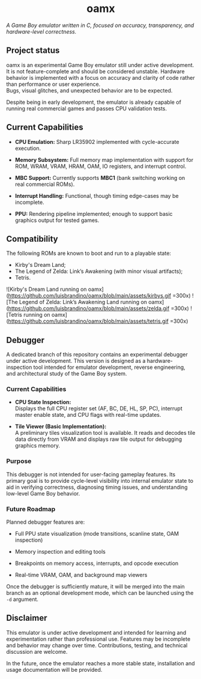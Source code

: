 # <center>oamx</center>
_A Game Boy emulator written in C, focused on accuracy, transparency, and hardware-level correctness._

## Project status

oamx is an experimental Game Boy emulator still under active development. It is not feature-complete and should be considered unstable. Hardware behavior is implemented with a focus on accuracy and clarity of code rather than performance or user experience.  
Bugs, visual glitches, and unexpected behavior are to be expected.

Despite being in early development, the emulator is already capable of running real commercial games and passes CPU validation tests.

## **Current Capabilities**

-   **CPU Emulation:** Sharp LR35902 implemented with cycle-accurate execution.

-   **Memory Subsystem:** Full memory map implementation with support for ROM, WRAM, VRAM, HRAM, OAM, IO registers, and interrupt control.
-   **MBC Support:** Currently supports **MBC1** (bank switching working on real commercial ROMs).
    
-   **Interrupt Handling:** Functional, though timing edge-cases may be incomplete.
    
-   **PPU:** Rendering pipeline implemented; enough to support basic graphics output for tested games.

## **Compatibility**
The following ROMs are known to boot and run to a playable state:

- Kirby's Dream Land;
- The Legend of Zelda: Link’s Awakening (with minor visual artifacts);
- Tetris.

![Kirby's Dream Land running on oamx](https://github.com/luisbrandino/oamx/blob/main/assets/kirbys.gif =300x) ![The Legend of Zelda: Link’s Awakening Land running on oamx](https://github.com/luisbrandino/oamx/blob/main/assets/zelda.gif =300x) ![Tetris running on oamx](https://github.com/luisbrandino/oamx/blob/main/assets/tetris.gif =300x)

## **Debugger**

A dedicated branch of this repository contains an experimental debugger under active development. This version is designed as a hardware-inspection tool intended for emulator development, reverse engineering, and architectural study of the Game Boy system.

### **Current Capabilities**

-   **CPU State Inspection:**  
    Displays the full CPU register set (AF, BC, DE, HL, SP, PC), interrupt master enable state, and CPU flags with real-time updates.
    
-   **Tile Viewer (Basic Implementation):**  
    A preliminary tiles visualization tool is available. It reads and decodes tile data directly from VRAM and displays raw tile output for debugging graphics memory.
    

### **Purpose**

This debugger is not intended for user-facing gameplay features. Its primary goal is to provide cycle-level visibility into internal emulator state to aid in verifying correctness, diagnosing timing issues, and understanding low-level Game Boy behavior.

### **Future Roadmap**

Planned debugger features are:

-   Full PPU state visualization (mode transitions, scanline state, OAM inspection)
    
-   Memory inspection and editing tools
    
-   Breakpoints on memory access, interrupts, and opcode execution
    
-   Real-time VRAM, OAM, and background map viewers

    

Once the debugger is sufficiently mature, it will be merged into the main branch as an optional development mode, which can be launched using the `-d` argument.

## **Disclaimer**

This emulator is under active development and intended for learning and experimentation rather than professional use. Features may be incomplete and behavior may change over time. Contributions, testing, and technical discussion are welcome.

In the future, once the emulator reaches a more stable state, installation and usage documentation will be provided.